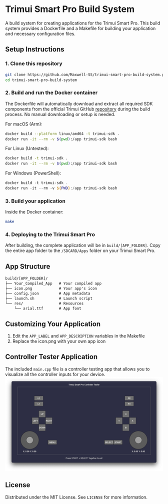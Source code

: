 # Trimui Smart Pro Build System

A build system for creating applications for the Trimui Smart Pro. This build system provides a Dockerfile and a Makefile for building your application and necessary configuration files.

## Setup Instructions

### 1. Clone this repository

```bash
git clone https://github.com/Maxwell-SS/trimui-smart-pro-build-system.git
cd trimui-smart-pro-build-system
```

### 2. Build and run the Docker container
The Dockerfile will automatically download and extract all required SDK components from the official Trimui GitHub <a href="https://github.com/trimui/toolchain_sdk_smartpro/releases" target="_blank">repository</a> during the build process.
No manual downloading or setup is needed.

For macOS (Arm):
```bash
docker build --platform linux/amd64 -t trimui-sdk .
docker run -it --rm -v $(pwd):/app trimui-sdk bash
```

For Linux (Untested):
```bash
docker build -t trimui-sdk .
docker run -it --rm -v $(pwd):/app trimui-sdk bash
```

For Windows (PowerShell):
```powershell
docker build -t trimui-sdk .
docker run -it --rm -v ${PWD}:/app trimui-sdk bash
```

### 3. Build your application

Inside the Docker container:
```bash
make
```

### 4. Deploying to the Trimui Smart Pro

After building, the complete application will be in  `build/[APP_FOLDER]`. Copy the entire app folder to the `/SDCARD/Apps` folder on your Trimui Smart Pro.

## App Structure
```
build/[APP_FOLDER]/
├── Your_Compiled_App   # Your compiled app
├── icon.png            # Your app's icon
├── config.json         # App metadata
├── launch.sh           # Launch script
└── res/                # Resources
    └── arial.ttf       # App font
```

## Customizing Your Application

1. Edit the `APP_LABEL` and `APP_DESCRIPTION` variables in the Makefile
2. Replace the icon.png with your own app icon

## Controller Tester Application
The included `main.cpp` file is a controller testing app that allows you to visualize all the controller inputs for your device.
![Controller Tester Screenshot](readme/capture.png)
## License
Distributed under the MIT License. See `LICENSE` for more information.

